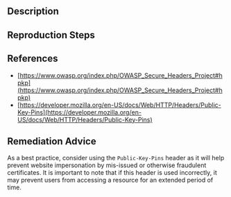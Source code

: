 ## Description


## Reproduction Steps


## References

- [https://www.owasp.org/index.php/OWASP_Secure_Headers_Project#hpkp](https://www.owasp.org/index.php/OWASP_Secure_Headers_Project#hpkp)
- [https://developer.mozilla.org/en-US/docs/Web/HTTP/Headers/Public-Key-Pins](https://developer.mozilla.org/en-US/docs/Web/HTTP/Headers/Public-Key-Pins)


## Remediation Advice

As a best practice, consider using the `Public-Key-Pins` header as it will help prevent website impersonation by mis-issued or otherwise fraudulent certificates. It is important to note that if this header is used incorrectly, it may prevent users from accessing a resource for an extended period of time.

